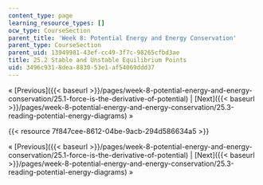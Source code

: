 ```yaml
---
content_type: page
learning_resource_types: []
ocw_type: CourseSection
parent_title: 'Week 8: Potential Energy and Energy Conservation'
parent_type: CourseSection
parent_uid: 13949981-43ef-cc49-3f7c-98265cfbd3ae
title: 25.2 Stable and Unstable Equilibrium Points
uid: 3496c931-8dea-8830-53e1-af54069ddd37
---
```


« [Previous]({{< baseurl >}}/pages/week-8-potential-energy-and-energy-conservation/25.1-force-is-the-derivative-of-potential) | [Next]({{< baseurl >}}/pages/week-8-potential-energy-and-energy-conservation/25.3-reading-potential-energy-diagrams) »

{{< resource 7f847cee-8612-04be-9acb-294d586634a5 >}}

« [Previous]({{< baseurl >}}/pages/week-8-potential-energy-and-energy-conservation/25.1-force-is-the-derivative-of-potential) | [Next]({{< baseurl >}}/pages/week-8-potential-energy-and-energy-conservation/25.3-reading-potential-energy-diagrams) »